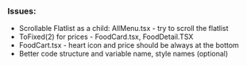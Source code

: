 ### Issues:

- Scrollable Flatlist as a child: AllMenu.tsx - try to scroll the flatlist
- ToFixed(2) for prices - FoodCard.tsx, FoodDetail.TSX
- FoodCart.tsx - heart icon and price should be always at the bottom
- Better code structure and variable name, style names (optional)